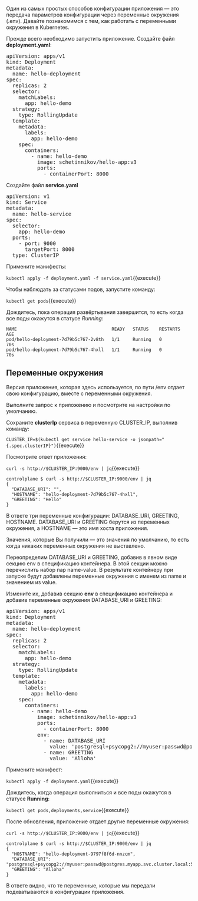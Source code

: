 Один из самых простых способов конфигурации приложения — это передача параметров конфигурации через переменные окружения (.env). Давайте познакомимся с тем, как работать с переменными окружения в Kubernetes.

Прежде всего необходимо запустить приложение. Создайте файл **deployment.yaml**: 

<pre class="file" data-filename="./deployment.yaml" data-target="replace">
apiVersion: apps/v1
kind: Deployment
metadata:
  name: hello-deployment
spec:
  replicas: 2
  selector:
    matchLabels:
      app: hello-demo
  strategy:
    type: RollingUpdate
  template:
    metadata:
      labels:
        app: hello-demo
    spec:
      containers:
        - name: hello-demo
          image: schetinnikov/hello-app:v3
          ports:
            - containerPort: 8000
</pre>

Создайте файл **service.yaml**

<pre class="file" data-filename="./service.yaml" data-target="replace">
apiVersion: v1
kind: Service
metadata:
  name: hello-service
spec:
  selector:
    app: hello-demo
  ports:
    - port: 9000
      targetPort: 8000
  type: ClusterIP
</pre>

Примените манифесты:

`kubectl apply -f deployment.yaml -f service.yaml`{{execute}}

Чтобы наблюдать за статусами подов, запустите команду:

`kubectl get pods`{{execute}}

Дождитесь, пока операция развёртывания завершится, то есть когда все поды окажутся в статусе *Running*:

```
NAME                                    READY   STATUS    RESTARTS   AGE
pod/hello-deployment-7d79b5c767-2v8th   1/1     Running   0          70s
pod/hello-deployment-7d79b5c767-4hxll   1/1     Running   0          70s
```

## Переменные окружения
Версия приложения, которая здесь используется, по пути /env отдает свою конфигурацию, вместе с переменными окружения.

Выполните запрос к приложению и посмотрите на настройки по умолчанию.

Сохраните **clusterIp** сервиса в переменную CLUSTER_IP, выполнив команду:

`CLUSTER_IP=$(kubectl get service hello-service -o jsonpath="{.spec.clusterIP}")`{{execute}}

Посмотрите ответ приложения:

`curl -s http://$CLUSTER_IP:9000/env | jq`{{execute}}

```
controlplane $ curl -s http://$CLUSTER_IP:9000/env | jq
{
  "DATABASE_URI": "",
  "HOSTNAME": "hello-deployment-7d79b5c767-4hxll",
  "GREETING": "Hello"
}
```

В ответе три переменные конфигурации: DATABASE_URI, GREETING, HOSTNAME. DATABASE_URI и GREETING берутся из переменных окружения, а HOSTNAME — это имя хоста приложения.

Значения, которые Вы получили — это значения по умолчанию, то есть когда никаких переменных окружения не выставлено.

Переопределим DATABASE_URI и GREETING, добавив в явном виде секцию env в спецификацию контейнера. В этой секции можно перечислить набор пар name-value. В результате контейнеру при запуске будут добавлены переменные окружения с именем из name и значением из value.

Измените их, добавив секцию **env** в спецификацию контейнера и добавив переменные окружения DATABASE_URI и GREETING: 

<pre class="file" data-filename="./deployment.yaml" data-target="replace">
apiVersion: apps/v1
kind: Deployment
metadata:
  name: hello-deployment
spec:
  replicas: 2
  selector:
    matchLabels:
      app: hello-demo
  strategy:
    type: RollingUpdate
  template:
    metadata:
      labels:
        app: hello-demo
    spec:
      containers:
        - name: hello-demo
          image: schetinnikov/hello-app:v3
          ports:
            - containerPort: 8000
          env:
            - name: DATABASE_URI
              value: 'postgresql+psycopg2://myuser:passwd@postgres.myapp.svc.cluster.local:5432/myapp'
            - name: GREETING
              value: 'Alloha'
</pre>

Примените манифест:

`kubectl apply -f deployment.yaml`{{execute}}

Дождитесь, когда операция выполниться и все поды окажутся в статусе **Running**:

`kubectl get pods,deployments,service`{{execute}}

После обновления, приложение отдает другие переменные окружения: 

`curl -s http://$CLUSTER_IP:9000/env | jq`{{execute}}

```
controlplane $ curl -s http://$CLUSTER_IP:9000/env | jq
{
  "HOSTNAME": "hello-deployment-9797f8f6d-nnzcm",
  "DATABASE_URI": "postgresql+psycopg2://myuser:passwd@postgres.myapp.svc.cluster.local:5432/myapp",
  "GREETING": "Alloha"
}
```
В ответе видно, что те переменные, которые мы передали подхватываются в конфигурации приложения.
